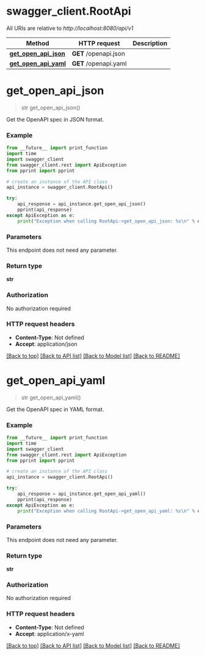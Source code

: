 # swagger_client.RootApi

All URIs are relative to *http://localhost:8080/api/v1*

Method | HTTP request | Description
------------- | ------------- | -------------
[**get_open_api_json**](RootApi.md#get_open_api_json) | **GET** /openapi.json | 
[**get_open_api_yaml**](RootApi.md#get_open_api_yaml) | **GET** /openapi.yaml | 

# **get_open_api_json**
> str get_open_api_json()



Get the OpenAPI spec in JSON format.

### Example
```python
from __future__ import print_function
import time
import swagger_client
from swagger_client.rest import ApiException
from pprint import pprint

# create an instance of the API class
api_instance = swagger_client.RootApi()

try:
    api_response = api_instance.get_open_api_json()
    pprint(api_response)
except ApiException as e:
    print("Exception when calling RootApi->get_open_api_json: %s\n" % e)
```

### Parameters
This endpoint does not need any parameter.

### Return type

**str**

### Authorization

No authorization required

### HTTP request headers

 - **Content-Type**: Not defined
 - **Accept**: application/json

[[Back to top]](#) [[Back to API list]](../README.md#documentation-for-api-endpoints) [[Back to Model list]](../README.md#documentation-for-models) [[Back to README]](../README.md)

# **get_open_api_yaml**
> str get_open_api_yaml()



Get the OpenAPI spec in YAML format.

### Example
```python
from __future__ import print_function
import time
import swagger_client
from swagger_client.rest import ApiException
from pprint import pprint

# create an instance of the API class
api_instance = swagger_client.RootApi()

try:
    api_response = api_instance.get_open_api_yaml()
    pprint(api_response)
except ApiException as e:
    print("Exception when calling RootApi->get_open_api_yaml: %s\n" % e)
```

### Parameters
This endpoint does not need any parameter.

### Return type

**str**

### Authorization

No authorization required

### HTTP request headers

 - **Content-Type**: Not defined
 - **Accept**: application/x-yaml

[[Back to top]](#) [[Back to API list]](../README.md#documentation-for-api-endpoints) [[Back to Model list]](../README.md#documentation-for-models) [[Back to README]](../README.md)

